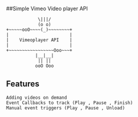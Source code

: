 ##Simple Vimeo Video player API

           	    \|||/
	            (o o)
	+~~~~~ooO~~~~(_)~~~~~~~~+
	|                     	|
	|    Vimeoplayer API 	|
	|   					|
	+~~~~~~~~~~~~~~~~~Ooo~~~+
	           |__|__|
	            || ||
	           ooO Ooo


## Features
	Adding videos on demand
	Event Callbacks to track (Play , Pause , Finish)
	Manual event triggers (Play , Pause , Unload)

